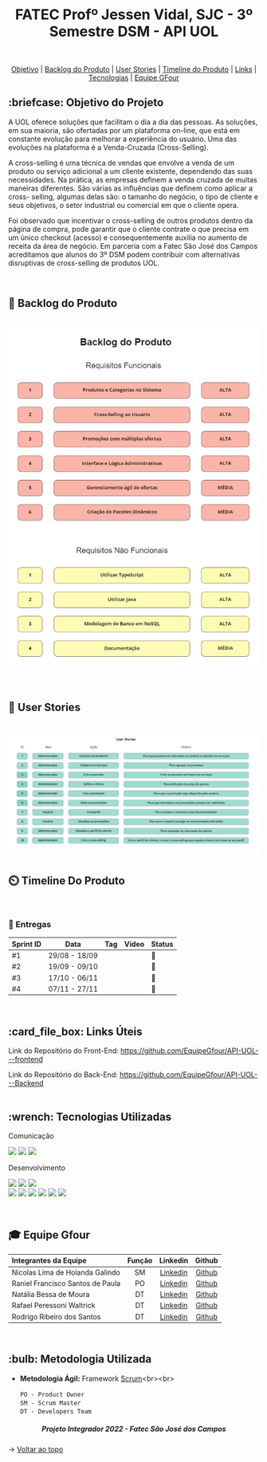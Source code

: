<p align="center">
<h1 align="center"> FATEC Profº Jessen Vidal, SJC - 3º Semestre DSM - API UOL </h1>
<br id="topo">
<p align="center">
    <a href="#Objetivo">Objetivo</a>  |  
    <a href="#backlog">Backlog do Produto</a>  |
    <a href="#userstories">User Stories</a>  |
    <a href="#timeline">Timeline do Produto</a>  |
    <a href="#links">Links</a>  |  
    <a href="#tecnologias">Tecnologias</a>  |  
    <a href="#equipe">Equipe GFour</a>
</p>


<span id="Objetivo">
<h2> :briefcase: Objetivo do Projeto </h2>
<p>A UOL oferece soluções que facilitam o dia a dia das pessoas. As soluções, em sua maioria, são ofertadas por um plataforma on-line, que está em constante evolução para melhorar a experiência do usuário. Uma das evoluções na plataforma é a Venda-Cruzada (Cross-Selling).</p>

<p>A cross-selling é uma técnica de vendas que envolve a venda de um produto ou serviço adicional a um cliente existente, dependendo das suas necessidades. Na prática, as empresas definem a venda cruzada de muitas maneiras diferentes. São várias as influências que definem como aplicar a cross-
selling, algumas delas são: o tamanho do negócio, o tipo de cliente e seus objetivos, o setor industrial ou comercial em que o cliente opera.</p>

<p>Foi observado que incentivar o cross-selling de outros produtos dentro da página de compra, pode garantir que o cliente contrate o que precisa em um único checkout (acesso) e consequentemente auxilia no aumento de receita da área de negócio.
Em parceria com a Fatec São José dos Campos acreditamos que alunos do 3º DSM podem contribuir com alternativas disruptivas de cross-selling de produtos UOL.</p>
<br>

<span id="backlog">
<h2> 📑 Backlog do Produto</h2>
<h1 align="center">
<img src = "/img/BacklogProduto.png"></h1>
<br>

<span id="userstories">
<h2> 📑 User Stories</h2>
<h1 align="center">
<img src = "/img/UserStories.png"></h1>


<span id="timeline">
<h2> ⏲️ Timeline Do Produto</h2>
<br>

### 🎯 Entregas

Sprint ID | Data | Tag | Vídeo | Status
----------|------|-----|-------|--------
#1 | 29/08 - 18/09 |||:black_square_button:|
#2 | 19/09 - 09/10 |||:black_square_button:|
#3 | 17/10 - 06/11 |||:black_square_button:| 
#4 | 07/11 - 27/11 |||:black_square_button:| 
<br>

<span id="links">
<h2>:card_file_box: Links Úteis</h2>

Link do Repositório do Front-End: https://github.com/EquipeGfour/API-UOL---frontend

Link do Repositório do Back-End: https://github.com/EquipeGfour/API-UOL---Backend
<br>
<br>
<span id="tecnologias">
<h2>:wrench: Tecnologias Utilizadas</h2>
<p>
<p> Comunicação <p>
<img src="https://img.shields.io/badge/Slack-CED4DA?style=for-the-badge&logo=slack&logoColor=4A154B"/> 
<img src="https://img.shields.io/badge/Discord-CED4DA?style=for-the-badge&logo=discord&logoColor=5865F2"/> 
<img src="https://img.shields.io/badge/Trello-CED4DA?style=for-the-badge&logo=trello&logoColor=0052CC"/>
<p> Desenvolvimento <p>
<img src="https://img.shields.io/badge/Figma-CED4DA?style=for-the-badge&logo=figma&logoColor=F24E1E"/>
<img src="https://img.shields.io/badge/Eclipse-CED4DA?style=for-the-badge&logo=eclipse&logoColor=2C2255" />
<img src="https://img.shields.io/badge/CSS3-CED4DA?style=for-the-badge&logo=css3&logoColor=1572B6"/> 
<br> <img src="https://img.shields.io/badge/JavaScript-CED4DA?style=for-the-badge&logo=javascript&logoColor=F7DF1E"/>  
<img src="https://img.shields.io/badge/TypeScript-CED4DA?style=for-the-badge&logo=typescript&logoColor=007ACC"/> 
<img src="https://img.shields.io/badge/Java-CED4DA?style=for-the-badge&logo=java&logoColor=ff8000" />
<img src="https://img.shields.io/badge/Spring-CED4DA?style=for-the-badge&logo=spring&logoColor=6DB33F" />
<img src="https://img.shields.io/badge/React-CED4DA?style=for-the-badge&logo=react&logoColor=61DAFB"/> 
<img src="https://img.shields.io/badge/MongoDB-CED4DA?style=for-the-badge&logo=mongodb&logoColor=4EA94B"/>
</p>
<br>

<div id='equipe'>
<h2> 🎓 Equipe Gfour</h2>
    

Integrantes da Equipe | Função | Linkedin | Github| 
:--------- | :------: | :-------: | :-------: | 
Nicolas Lima de Holanda Galindo | SM | [Linkedin](https://www.linkedin.com/in/nicolas-lima-2a75a3220/) | [Github](https://github.com/Nicolas734)|
Raniel Francisco Santos de Paula | PO |[Linkedin](https://www.linkedin.com/in/raniel-santos-204878222/)| [Github](https://github.com/Raniel-Santos)|
Natália Bessa de Moura | DT | [Linkedin](https://www.linkedin.com/in/natalia-bessa-59b671220/) | [Github](https://github.com/lirabessa)|
Rafael Peressoni Waltrick | DT | [Linkedin](https://www.linkedin.com/in/rafael-p-waltrick-7211b4221) |  [Github](https://github.com/rafawaltrick)|
Rodrigo Ribeiro dos Santos | DT | [Linkedin](https://www.linkedin.com/in/rodrigo-ribeiro-5008211b8/) | [Github](https://github.com/rodrigoribeiro027)|



<br>
	
<h2>:bulb: Metodologia Utilizada</h2>

* **Metodologia Ágil:** Framework [Scrum](https://blog.contaazul.com/metodologia-scrum#:~:text=a%20planilha%20agora-,O%20que%20%C3%A9%20a%20metodologia%20Scrum,desenvolvedores%20de%20softwares%20e%20sistemas.)<br><br>

	`PO - Product Owner`<br>
	`SM - Scrum Master`<br>
	`DT - Developers Team`  

</div>
 
 <h5 align="center">  Projeto Integrador 2022 - Fatec São José dos Campos </h5>
 
 → [Voltar ao topo](#topo)
